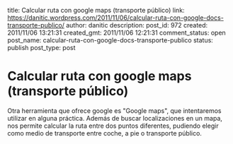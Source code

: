 title: Calcular ruta con google maps (transporte público)
link: https://danitic.wordpress.com/2011/11/06/calcular-ruta-con-google-docs-transporte-publico/
author: danitic
description: 
post_id: 972
created: 2011/11/06 13:21:31
created_gmt: 2011/11/06 12:21:31
comment_status: open
post_name: calcular-ruta-con-google-docs-transporte-publico
status: publish
post_type: post

# Calcular ruta con google maps (transporte público)

Otra herramienta que ofrece google es "Google maps", que intentaremos utilizar en alguna práctica. Además de buscar localizaciones en un mapa, nos permite calcular la ruta entre dos puntos diferentes, pudiendo elegir como medio de transporte entre coche, a pie o transporte público.